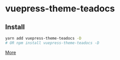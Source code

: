 # vuepress-theme-teadocs
## Install

```bash
yarn add vuepress-theme-teadocs -D
# OR npm install vuepress-theme-teadocs -D
```
[More](https://github.com/vuejs/vuepress/tree/master/packages/@vuepress/theme-default#readme)
